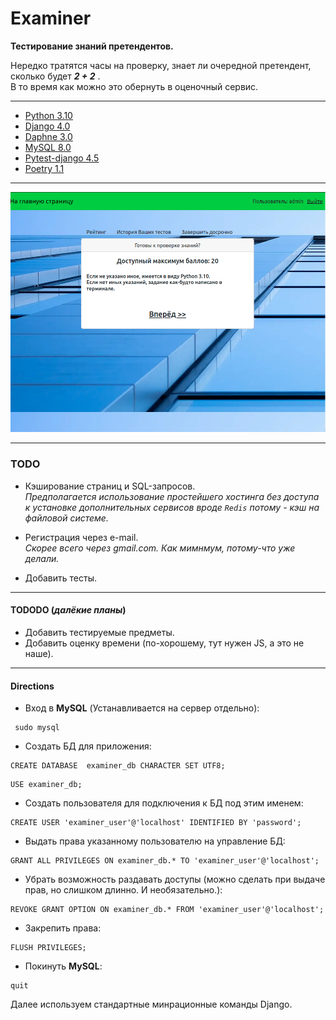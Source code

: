 # Examiner
**Тестирование знаний претендентов.**

Нередко тратятся часы на проверку, знает ли очередной претендент, сколько будет ***2 + 2*** .  
В то время как можно это обернуть в оценочный сервис.

***

- [Python 3.10](https://www.python.org/ "Язык разработки")
- [Django 4.0](https://www.djangoproject.com/ "Фреймворк для веб-приложений")
- [Daphne 3.0](https://pypi.org/project/daphne/ "ASGI-сервер для UNIX от Django")
- [MySQL 8.0](https://www.mysql.com/ "Свободная реляционная система управления базами данных")
- [Pytest-django 4.5](https://pypi.org/project/pytest-django/ "Теститрует приложения Django с помощью  pytest")
- [Poetry 1.1](https://python-poetry.org/docs/ " Управление зависимостями ")

***
![Иллюстрация к проекту](https://github.com/Xewus/Examiner/blob/main/examiner.png)
***

### TODO
- Кэширование страниц и SQL-запросов.  
*Предполагается использование простейшего хостинга без доступа к установке дополнительных сервисов вроде `Redis` потому - кэш на файловой системе.*

- Регистрация через e-mail.  
*Скорее всего через gmail.com. Как мимнмум, потому-что уже делали.*

- Добавить тесты.

***

#### TODODO (*далёкие планы*)
- Добавить тестируемые предметы.
- Добавить оценку времени (по-хорошему, тут нужен JS, а это не наше).

***

#### Directions
- Вход в **MySQL** (Устанавливается на сервер отдельно):
```
 sudo mysql
```
- Создать БД для приложения:
```
CREATE DATABASE  examiner_db CHARACTER SET UTF8;
```
```
USE examiner_db;
```
- Создать пользователя для подключения к БД под этим именем:

```
CREATE USER 'examiner_user'@'localhost' IDENTIFIED BY 'password';
```
- Выдать права указанному пользователю на управление БД:
```
GRANT ALL PRIVILEGES ON examiner_db.* TO 'examiner_user'@'localhost';
```
- Убрать возможность раздавать доступы (можно сделать при выдаче прав, но слишком длинно. И необязательно.):

```
REVOKE GRANT OPTION ON examiner_db.* FROM 'examiner_user'@'localhost';
```
- Закрепить права:
```
FLUSH PRIVILEGES;
```
- Покинуть **MySQL**:
```
quit
```
Далее используем стандартные минрационные команды Django.

